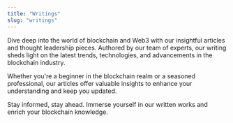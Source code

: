 ```yaml
---
title: "Writings"
slug: "writings"
---
```

Dive deep into the world of blockchain and Web3 with our insightful articles and thought leadership pieces. Authored by our team of experts, our writing sheds light on the latest trends, technologies, and advancements in the blockchain industry. 

Whether you're a beginner in the blockchain realm or a seasoned professional, our articles offer valuable insights to enhance your understanding and keep you updated.

Stay informed, stay ahead. Immerse yourself in our written works and enrich your blockchain knowledge.
